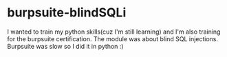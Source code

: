 # burpsuite-blindSQLi
I wanted to train my python skills(cuz I'm still learning) and I'm also training for the burpsuite certification. The module was about blind SQL injections. Burpsuite was slow so I did it in python :)
